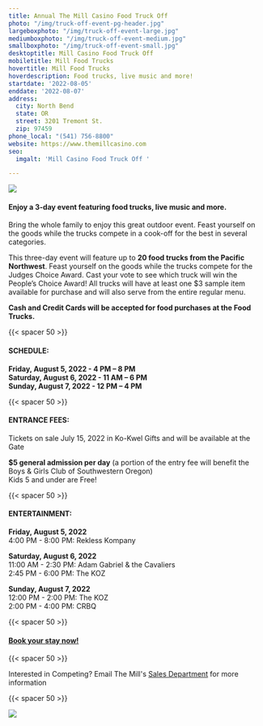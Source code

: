 ```yaml
---
title: Annual The Mill Casino Food Truck Off
photo: "/img/truck-off-event-pg-header.jpg"
largeboxphoto: "/img/truck-off-event-large.jpg"
mediumboxphoto: "/img/truck-off-event-medium.jpg"
smallboxphoto: "/img/truck-off-event-small.jpg"
desktoptitle: Mill Casino Food Truck Off
mobiletitle: Mill Food Trucks
hovertitle: Mill Food Trucks
hoverdescription: Food trucks, live music and more!
startdate: '2022-08-05'
enddate: '2022-08-07'
address:
  city: North Bend
  state: OR
  street: 3201 Tremont St.
  zip: 97459
phone_local: "(541) 756-8800"
website: https://www.themillcasino.com
seo:
  imgalt: 'Mill Casino Food Truck Off '

---
```

![](/img/food_truck_off_fb-hat.jpg)

#### **Enjoy a 3-day event featuring food trucks, live music and more.**

Bring the whole family to enjoy this great outdoor event. Feast yourself on the goods while the trucks compete in a cook-off for the best in several categories.

This three-day event will feature up to **20 food trucks from the Pacific Northwest**. Feast yourself on the goods while the trucks compete for the Judges Choice Award. Cast your vote to see which truck will win the People’s Choice Award! All trucks will have at least one $3 sample item available for purchase and will also serve from the entire regular menu.

**Cash and Credit Cards will be accepted for food purchases at the Food Trucks.**

{{< spacer 50 >}}

#### SCHEDULE:

**Friday, August 5, 2022 - 4 PM – 8 PM  
Saturday, August 6, 2022 - 11 AM – 6 PM  
Sunday, August 7, 2022 - 12 PM – 4 PM**

{{< spacer 50 >}}

#### ENTRANCE FEES:

Tickets on sale July 15, 2022 in Ko-Kwel Gifts and will be available at the Gate

**$5 general admission per day** (a portion of the entry fee will benefit the Boys & Girls Club of Southwestern Oregon)  
Kids 5 and under are Free!

{{< spacer 50 >}}

#### ENTERTAINMENT:

**Friday, August 5, 2022**    
4:00 PM - 8:00 PM: Rekless Kompany

**Saturday, August 6, 2022**    
11:00 AM - 2:30 PM: Adam Gabriel & the Cavaliers  
2:45 PM - 6:00 PM: The KOZ

**Sunday, August 7, 2022**    
12:00 PM - 2:00 PM: The KOZ  
2:00 PM - 4:00 PM: CRBQ

{{< spacer 50 >}}

#### [Book your stay now!](/lodging/)

{{< spacer 50 >}}

Interested in Competing?
Email The Mill's [Sales Department](mailto:salesdept@themillcasino.com) for more information

{{< spacer 50 >}}

![](/img/1708_food_truck_off_web850.jpg)